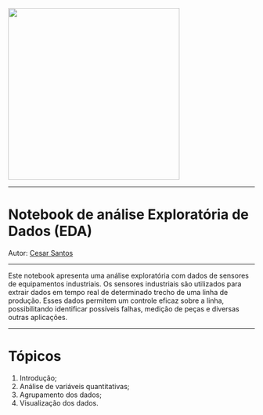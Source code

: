 <img src="https://i0.wp.com/ocyanwaves.com/wp-content/uploads/2024/04/rio-analytcs.png?fit=501%2C301&ssl=1" width="350">

---
# Notebook de análise Exploratória de Dados (EDA)
Autor: [Cesar Santos](https://www.linkedin.com/in/cesar--santos/)
___

Este notebook apresenta uma análise exploratória com dados de sensores de equipamentos industriais.
Os sensores industriais são utilizados para extrair dados em tempo real de determinado trecho de uma linha de produção.
Esses dados permitem um controle eficaz sobre a linha, possibilitando identificar possíveis falhas, medição de peças e diversas outras aplicações.
___
# **Tópicos**
<ol type="1">
    <li>Introdução;</li>
    <li>Análise de variáveis quantitativas;</li>
    <li>Agrupamento dos dados;</li>
    <li>Visualização dos dados.</li>
</ol>
